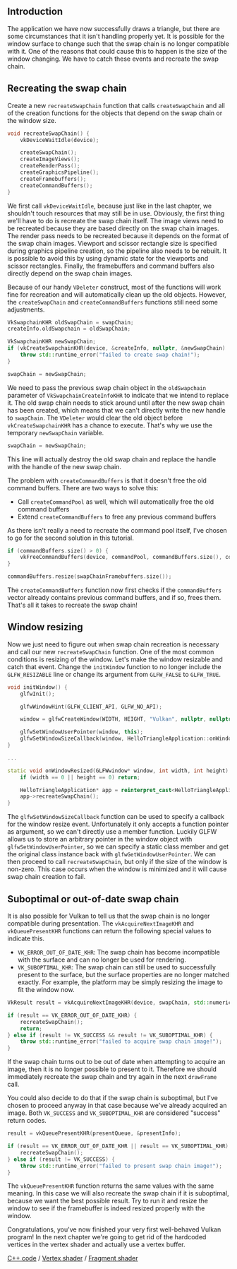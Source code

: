 ## Introduction

The application we have now successfully draws a triangle, but there are some
circumstances that it isn't handling properly yet. It is possible for the window
surface to change such that the swap chain is no longer compatible with it. One
of the reasons that could cause this to happen is the size of the window
changing. We have to catch these events and recreate the swap chain.

## Recreating the swap chain

Create a new `recreateSwapChain` function that calls `createSwapChain` and all
of the creation functions for the objects that depend on the swap chain or the
window size.

```c++
void recreateSwapChain() {
    vkDeviceWaitIdle(device);

    createSwapChain();
    createImageViews();
    createRenderPass();
    createGraphicsPipeline();
    createFramebuffers();
    createCommandBuffers();
}
```

We first call `vkDeviceWaitIdle`, because just like in the last chapter, we
shouldn't touch resources that may still be in use. Obviously, the first thing
we'll have to do is recreate the swap chain itself. The image views need to be
recreated because they are based directly on the swap chain images. The render
pass needs to be recreated because it depends on the format of the swap chain
images. Viewport and scissor rectangle size is specified during graphics
pipeline creation, so the pipeline also needs to be rebuilt. It is possible to
avoid this by using dynamic state for the viewports and scissor rectangles.
Finally, the framebuffers and command buffers also directly depend on the swap
chain images.

Because of our handy `VDeleter` construct, most of the functions will work fine
for recreation and will automatically clean up the old objects. However, the
`createSwapChain` and `createCommandBuffers` functions still need some
adjustments.

```c++
VkSwapchainKHR oldSwapChain = swapChain;
createInfo.oldSwapchain = oldSwapChain;

VkSwapchainKHR newSwapChain;
if (vkCreateSwapchainKHR(device, &createInfo, nullptr, &newSwapChain) != VK_SUCCESS) {
    throw std::runtime_error("failed to create swap chain!");
}

swapChain = newSwapChain;
```

We need to pass the previous swap chain object in the `oldSwapchain` parameter
of `VkSwapchainCreateInfoKHR` to indicate that we intend to replace it. The old
swap chain needs to stick around until after the new swap chain has been
created, which means that we can't directly write the new handle to `swapChain`.
The `VDeleter` would clear the old object before `vkCreateSwapchainKHR` has a
chance to execute. That's why we use the temporary `newSwapChain` variable.

```c++
swapChain = newSwapChain;
```

This line will actually destroy the old swap chain and replace the handle with
the handle of the new swap chain.

The problem with `createCommandBuffers` is that it doesn't free the old command
buffers. There are two ways to solve this:

* Call `createCommandPool` as well, which will automatically free the old
command buffers
* Extend `createCommandBuffers` to free any previous command buffers

As there isn't really a need to recreate the command pool itself, I've chosen to
go for the second solution in this tutorial.

```c++
if (commandBuffers.size() > 0) {
    vkFreeCommandBuffers(device, commandPool, commandBuffers.size(), commandBuffers.data());
}

commandBuffers.resize(swapChainFramebuffers.size());
```

The `createCommandBuffers` function now first checks if the `commandBuffers`
vector already contains previous command buffers, and if so, frees them. That's
all it takes to recreate the swap chain!

## Window resizing

Now we just need to figure out when swap chain recreation is necessary and call
our new `recreateSwapChain` function. One of the most common conditions is
resizing of the window. Let's make the window resizable and catch that event.
Change the `initWindow` function to no longer include the `GLFW_RESIZABLE` line
or change its argument from `GLFW_FALSE` to `GLFW_TRUE`.

```c++
void initWindow() {
    glfwInit();

    glfwWindowHint(GLFW_CLIENT_API, GLFW_NO_API);

    window = glfwCreateWindow(WIDTH, HEIGHT, "Vulkan", nullptr, nullptr);

    glfwSetWindowUserPointer(window, this);
    glfwSetWindowSizeCallback(window, HelloTriangleApplication::onWindowResized);
}

...

static void onWindowResized(GLFWwindow* window, int width, int height) {
    if (width == 0 || height == 0) return;

    HelloTriangleApplication* app = reinterpret_cast<HelloTriangleApplication*>(glfwGetWindowUserPointer(window));
    app->recreateSwapChain();
}
```

The `glfwSetWindowSizeCallback` function can be used to specify a callback for
the window resize event. Unfortunately it only accepts a function pointer as
argument, so we can't directly use a member function. Luckily GLFW allows us to
store an arbitrary pointer in the window object with `glfwSetWindowUserPointer`,
so we can specify a static class member and get the original class instance back
with `glfwGetWindowUserPointer`. We can then proceed to call
`recreateSwapChain`, but only if the size of the window is non-zero. This case
occurs when the window is minimized and it will cause swap chain creation to
fail.

## Suboptimal or out-of-date swap chain

It is also possible for Vulkan to tell us that the swap chain is no longer
compatible during presentation. The `vkAcquireNextImageKHR` and
`vkQueuePresentKHR` functions can return the following special values to
indicate this.

* `VK_ERROR_OUT_OF_DATE_KHR`: The swap chain has become incompatible with the
surface and can no longer be used for rendering.
* `VK_SUBOPTIMAL_KHR`: The swap chain can still be used to successfully present
to the surface, but the surface properties are no longer matched exactly. For
example, the platform may be simply resizing the image to fit the window now.

```c++
VkResult result = vkAcquireNextImageKHR(device, swapChain, std::numeric_limits<uint64_t>::max(), imageAvailableSemaphore, VK_NULL_HANDLE, &imageIndex);

if (result == VK_ERROR_OUT_OF_DATE_KHR) {
    recreateSwapChain();
    return;
} else if (result != VK_SUCCESS && result != VK_SUBOPTIMAL_KHR) {
    throw std::runtime_error("failed to acquire swap chain image!");
}
```

If the swap chain turns out to be out of date when attempting to acquire an
image, then it is no longer possible to present to it. Therefore we should
immediately recreate the swap chain and try again in the next `drawFrame` call.

You could also decide to do that if the swap chain is suboptimal, but I've
chosen to proceed anyway in that case because we've already acquired an image.
Both `VK_SUCCESS` and `VK_SUBOPTIMAL_KHR` are considered "success" return codes.

```c++
result = vkQueuePresentKHR(presentQueue, &presentInfo);

if (result == VK_ERROR_OUT_OF_DATE_KHR || result == VK_SUBOPTIMAL_KHR) {
    recreateSwapChain();
} else if (result != VK_SUCCESS) {
    throw std::runtime_error("failed to present swap chain image!");
}
```

The `vkQueuePresentKHR` function returns the same values with the same meaning.
In this case we will also recreate the swap chain if it is suboptimal, because
we want the best possible result. Try to run it and resize the window to see if
the framebuffer is indeed resized properly with the window.

Congratulations, you've now finished your very first well-behaved Vulkan
program! In the next chapter we're going to get rid of the hardcoded vertices in
the vertex shader and actually use a vertex buffer.

[C++ code](/code/swap_chain_recreation.cpp) /
[Vertex shader](/code/shader_base.vert) /
[Fragment shader](/code/shader_base.frag)